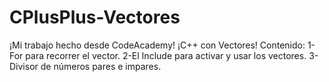 # CPlusPlus-Vectores
¡Mi trabajo hecho desde CodeAcademy! ¡C++ con Vectores!
Contenido:
1-For para recorrer el vector.
2-El Include para activar y usar los vectores.
3-Divisor de números pares e impares.
